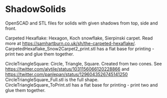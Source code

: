 # ShadowSolids
OpenSCAD and STL files for solids with given shadows from top, side and front.

Carpeted Hexaflake:
Hexagon, Koch snowflake, Sierpinski carpet. Read more at https://samhartburn.co.uk/sh/the-carpeted-hexaflake/.
CarpetedHexaflake_Snow2Carpet2_print.stl has a flat base for printing - print two and glue them together.

CircleTriangleSquare:
Circle, Triangle, Square. Created from two cones. See https://twitter.com/alytile/status/1031156066120228866 and https://twitter.com/panlepan/status/1296043526745141250
CircleTriangleSquare_Full.stl is the full shape. CircleTriangleSquare_ToPrint.stl has a flat base for printing - print two and glue them together.
